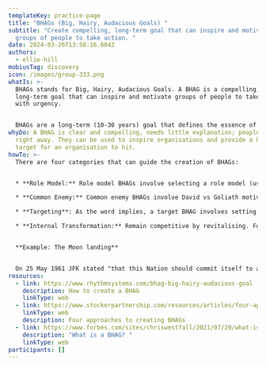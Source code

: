 ```yaml
---
templateKey: practice-page
title: "BHAGs (Big, Hairy, Audacious Goals) "
subtitle: "Create compelling, long-term goal that can inspire and motivate
  groups of people to take action. "
date: 2024-03-26T13:58:16.604Z
authors:
  - ellie-hill
mobiusTag: discovery
icon: /images/group-333.png
whatIs: >-
  BHAGs stands for Big, Hairy, Audacious Goals. A BHAG is a compelling,
  long-term goal that can inspire and motivate groups of people to take action,
  with urgency.


  BHAGs are a long-term (10-30 years) goal that defines the essence of a team’s existence. They complement shorter-term goals frameworks (3-12m).
whyDo: A BHAG is clear and compelling, needs little explanation; people get it
  right away. They can be used to inspire organisations and provide a huge
  target for an organisation to hit.
howTo: >-
  There are four categories that can guide the creation of BHAGs:


  * **Role Model:** Role model BHAGs involve selecting a role model (usually another business/ organisation) and seeking to emulate their traits and success e.g. Facebook

  * **Common Enemy:** Common enemy BHAGs involve David vs Goliath motivation - with the focus being to ‘defeat a common enemy’. Collins and Porras cite the examples of Nike’s 1960s mission to “Crush Adidas”

  * **Targeting**: As the word implies, a target BHAG involves setting a huge, clear, definable target e.g. Walmart.

  * **Internal Transformation:** Remain competitive by revitalising. Focused internally rather than externally, internal transformation BHAGs seek to transform your company from within.e.g. Apple in 90s


  **Example: The Moon landing** 


  On 25 May 1961 JFK stated "that this Nation should commit itself to achieving the goal, before this decade is out, of landing a man on the moon and returning him safely to earth”. No need for a verbose speech or document, the world understood: the U.S. would put a man on the moon—and bring him back safely.
resources:
  - link: https://www.rhythmsystems.com/bhag-big-hairy-audacious-goal
    description: How to create a BHAG
    linkType: web
  - link: https://www.stockerpartnership.com/resources/articles/four-approaches-to-creating-a-bhag-whats-yours/
    linkType: web
    description: Four approaches to creating BHAGs
  - link: https://www.forbes.com/sites/chriswestfall/2021/07/20/what-is-a-bhag-new-ideas-on-goal-settingand-how-to-crush-your-goals/
    description: "What is a BHAG? "
    linkType: web
participants: []
---
```

